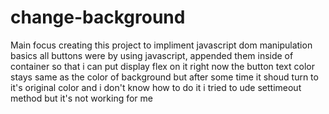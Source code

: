 # change-background
Main focus creating this project to impliment javascript dom manipulation basics 
all buttons were by using javascript, appended them inside of container so that i can put display flex on it 
right now the button text color stays same as the color of background but after some time it shoud turn to it's original color and i don't know how to do it i tried to ude settimeout method but it's not working for me 
